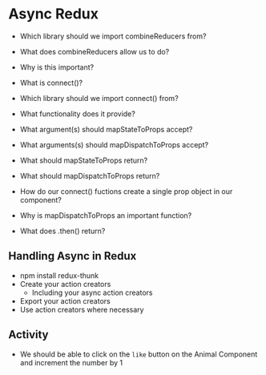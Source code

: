 # Async Redux

- Which library should we import combineReducers from?
- What does combineReducers allow us to do?
- Why is this important?

- What is connect()?
- Which library should we import connect() from?
- What functionality does it provide?

- What argument(s) should mapStateToProps accept?
- What arguments(s) should mapDispatchToProps accept?

- What should mapStateToProps return?
- What should mapDispatchToProps return?

- How do our connect() fuctions create a single prop object in our component?

- Why is mapDispatchToProps an important function?

- What does .then() return?

## Handling Async in Redux

- npm install redux-thunk
- Create your action creators
  - Including your async action creators
- Export your action creators
- Use action creators where necessary

## Activity

- We should be able to click on the `like` button on the Animal Component and increment the number by 1
